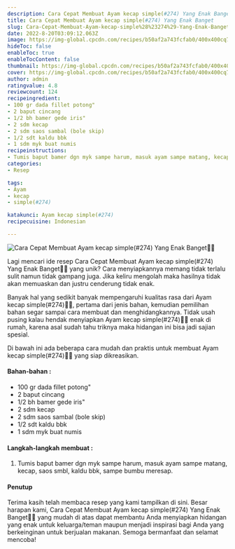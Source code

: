 ```yaml
---
description: Cara Cepat Membuat Ayam kecap simple(#274) Yang Enak Banget"
title: Cara Cepat Membuat Ayam kecap simple(#274) Yang Enak Banget
slug: Cara-Cepat-Membuat-Ayam-kecap-simple%28%23274%29-Yang-Enak-Banget
date: 2022-8-20T03:09:12.063Z
image: https://img-global.cpcdn.com/recipes/b50af2a743fcfab0/400x400cq70/photo.jpg
hideToc: false
enableToc: true
enableTocContent: false
thumbnail: https://img-global.cpcdn.com/recipes/b50af2a743fcfab0/400x400cq70/photo.jpg
cover: https://img-global.cpcdn.com/recipes/b50af2a743fcfab0/400x400cq70/photo.jpg
author: admin
ratingvalue: 4.8
reviewcount: 124
recipeingredient:
- 100 gr dada fillet potong"
- 2 baput cincang
- 1/2 bh bamer gede iris"
- 2 sdm kecap
- 2 sdm saos sambal (bole skip)
- 1/2 sdt kaldu bbk
- 1 sdm myk buat numis
recipeinstructions:
- Tumis baput bamer dgn myk sampe harum, masuk ayam sampe matang, kecap, saos smbl, kaldu bbk, sampe bumbu meresap.
categories:
- Resep

tags:
- Ayam
- kecap
- simple(#274)

katakunci: Ayam kecap simple(#274)
recipecuisine: Indonesian

---
```


![Cara Cepat Membuat Ayam kecap simple(#274) Yang Enak Banget👩‍🍳](https://img-global.cpcdn.com/recipes/b50af2a743fcfab0/400x400cq70/photo.jpg)

Lagi mencari ide resep Cara Cepat Membuat Ayam kecap simple(#274) Yang Enak Banget👩‍🍳 yang unik? Cara menyiapkannya memang tidak terlalu sulit namun tidak gampang juga. Jika keliru mengolah maka hasilnya tidak akan memuaskan dan justru cenderung tidak enak.

Banyak hal yang sedikit banyak mempengaruhi kualitas rasa dari Ayam kecap simple(#274)👩‍🍳, pertama dari jenis bahan, kemudian pemilihan bahan segar sampai cara membuat dan menghidangkannya. Tidak usah pusing kalau hendak menyiapkan Ayam kecap simple(#274)👩‍🍳 enak di rumah, karena asal sudah tahu triknya maka hidangan ini bisa jadi sajian spesial.

Di bawah ini ada beberapa cara mudah dan praktis untuk membuat Ayam kecap simple(#274)👩‍🍳 yang siap dikreasikan.

<!--inarticleads1-->

#### Bahan-bahan :

- 100 gr dada fillet potong"
- 2 baput cincang
- 1/2 bh bamer gede iris"
- 2 sdm kecap
- 2 sdm saos sambal (bole skip)
- 1/2 sdt kaldu bbk
- 1 sdm myk buat numis

<!--inarticleads2-->

#### Langkah-langkah membuat :

1. Tumis baput bamer dgn myk sampe harum, masuk ayam sampe matang, kecap, saos smbl, kaldu bbk, sampe bumbu meresap.

#### Penutup

Terima kasih telah membaca resep yang kami tampilkan di sini. Besar harapan kami, Cara Cepat Membuat Ayam kecap simple(#274) Yang Enak Banget👩‍🍳 yang mudah di atas dapat membantu Anda menyiapkan hidangan yang enak untuk keluarga/teman maupun menjadi inspirasi bagi Anda yang berkeinginan untuk berjualan makanan. Semoga bermanfaat dan selamat mencoba!